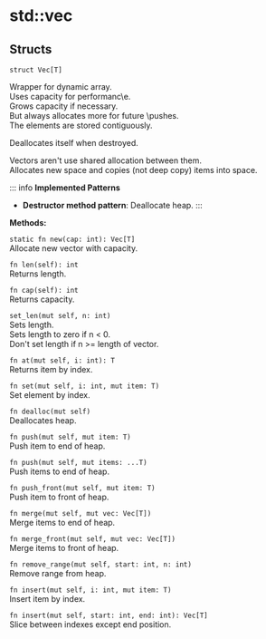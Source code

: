# std::vec

## Structs
```jule
struct Vec[T]
```
Wrapper for dynamic array.\
Uses capacity for performanc\e.\
Grows capacity if necessary.\
But always allocates more for future \pushes.\
The elements are stored contiguously.

Deallocates itself when destroyed.

Vectors aren't use shared allocation between them.\
Allocates new space and copies (not deep copy) items into space.

::: info
**Implemented Patterns**
- **Destructor method pattern**: Deallocate heap.
:::

**Methods:**

`static fn new(cap: int): Vec[T]` \
Allocate new vector with capacity. 

`fn len(self): int`\
Returns length.

`fn cap(self): int`\
Returns capacity.

`set_len(mut self, n: int)`\
Sets length.\
Sets length to zero if n < 0.\
Don't set length if n >= length of vector.

`fn at(mut self, i: int): T`\
Returns item by index.

`fn set(mut self, i: int, mut item: T)`\
Set element by index.

`fn dealloc(mut self)`\
Deallocates heap.

`fn push(mut self, mut item: T)`\
Push item to end of heap.

`fn push(mut self, mut items: ...T)`\
Push items to end of heap.

`fn push_front(mut self, mut item: T)`\
Push item to front of heap.

`fn merge(mut self, mut vec: Vec[T])`\
Merge items to end of heap.

`fn merge_front(mut self, mut vec: Vec[T])`\
Merge items to front of heap.

`fn remove_range(mut self, start: int, n: int)`\
Remove range from heap.

`fn insert(mut self, i: int, mut item: T)`\
Insert item by index.

`fn insert(mut self, start: int, end: int): Vec[T]`\
Slice between indexes except end position.

